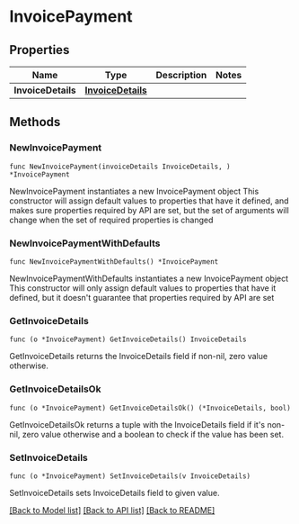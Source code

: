 # InvoicePayment

## Properties

Name | Type | Description | Notes
------------ | ------------- | ------------- | -------------
**InvoiceDetails** | [**InvoiceDetails**](InvoiceDetails.md) |  | 

## Methods

### NewInvoicePayment

`func NewInvoicePayment(invoiceDetails InvoiceDetails, ) *InvoicePayment`

NewInvoicePayment instantiates a new InvoicePayment object
This constructor will assign default values to properties that have it defined,
and makes sure properties required by API are set, but the set of arguments
will change when the set of required properties is changed

### NewInvoicePaymentWithDefaults

`func NewInvoicePaymentWithDefaults() *InvoicePayment`

NewInvoicePaymentWithDefaults instantiates a new InvoicePayment object
This constructor will only assign default values to properties that have it defined,
but it doesn't guarantee that properties required by API are set

### GetInvoiceDetails

`func (o *InvoicePayment) GetInvoiceDetails() InvoiceDetails`

GetInvoiceDetails returns the InvoiceDetails field if non-nil, zero value otherwise.

### GetInvoiceDetailsOk

`func (o *InvoicePayment) GetInvoiceDetailsOk() (*InvoiceDetails, bool)`

GetInvoiceDetailsOk returns a tuple with the InvoiceDetails field if it's non-nil, zero value otherwise
and a boolean to check if the value has been set.

### SetInvoiceDetails

`func (o *InvoicePayment) SetInvoiceDetails(v InvoiceDetails)`

SetInvoiceDetails sets InvoiceDetails field to given value.



[[Back to Model list]](../README.md#documentation-for-models) [[Back to API list]](../README.md#documentation-for-api-endpoints) [[Back to README]](../README.md)


